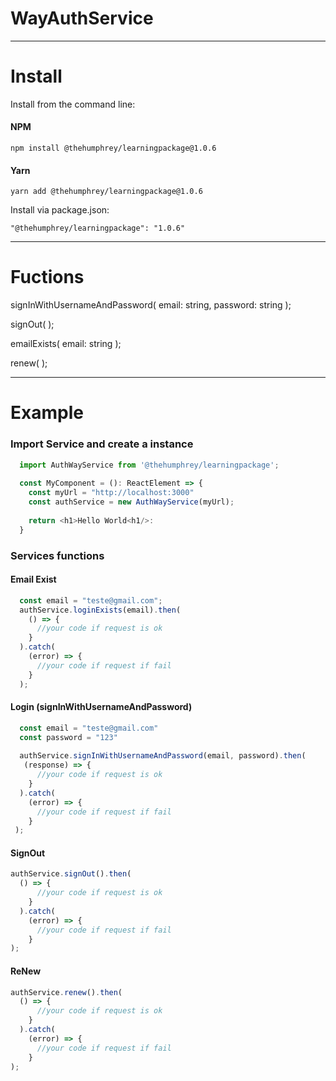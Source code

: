 # WayAuthService

----

# Install

Install from the command line:

#### NPM
```
npm install @thehumphrey/learningpackage@1.0.6
```

#### Yarn
```
yarn add @thehumphrey/learningpackage@1.0.6
```

Install via package.json:

```
"@thehumphrey/learningpackage": "1.0.6"
```

----
# Fuctions

signInWithUsernameAndPassword( email: string, password: string );

signOut( );

emailExists( email: string );

renew( );

----

# Example

### Import Service and create a instance
```typescript
  import AuthWayService from '@thehumphrey/learningpackage';
  
  const MyComponent = (): ReactElement => {
    const myUrl = "http://localhost:3000"
    const authService = new AuthWayService(myUrl);
    
    return <h1>Hello World<h1/>:
  }
```

### Services functions

#### Email Exist

```typescript
  const email = "teste@gmail.com";
  authService.loginExists(email).then(
    () => {
      //your code if request is ok
    }
  ).catch(
    (error) => {
      //your code if request if fail
    }
  );
```

#### Login (signInWithUsernameAndPassword)

```typescript
  const email = "teste@gmail.com"
  const password = "123"
  
  authService.signInWithUsernameAndPassword(email, password).then(
   (response) => {
      //your code if request is ok
    }
  ).catch(
    (error) => {
      //your code if request if fail
    }
 );
```

#### SignOut

```typescript
authService.signOut().then(
  () => {
      //your code if request is ok
    }
  ).catch(
    (error) => {
      //your code if request if fail
    }
);
```

#### ReNew

```typescript
authService.renew().then(
  () => {
      //your code if request is ok
    }
  ).catch(
    (error) => {
      //your code if request if fail
    }
);
```
